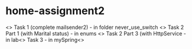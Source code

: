 # home-assignment2
<> Task 1 (complete mailsender2) - in folder never_use_switch <>
Task 2 Part 1 (with Marital status) - in enums <>
Task 2 Part 3 (with HttpService - in lab<>
Task 3 - in mySpring<>
